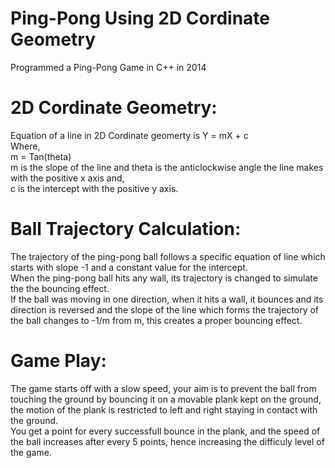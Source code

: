 # Ping-Pong Using 2D Cordinate Geometry
Programmed a Ping-Pong Game in C++ in 2014

# 2D Cordinate Geometry:
   
Equation of a line in 2D Cordinate geomerty is Y = mX + c<br>
Where,<br>
m = Tan(theta)<br>
m is the slope of the line and theta is the anticlockwise angle the line makes with the positive x axis and,<br>
c is the intercept with the positive y axis.

# Ball Trajectory Calculation:

The trajectory of the ping-pong ball follows a specific equation of line which starts with slope -1 and a constant value for the intercept.<br>
When the ping-pong ball hits any wall, its trajectory is changed to simulate the the bouncing effect.<br>
If the ball was moving in one direction, when it hits a wall, it bounces and its direction is reversed and the slope of the line which forms the trajectory of the ball changes to -1/m from m, this creates a proper bouncing effect.

# Game Play:

The game starts off with a slow speed, your aim is to prevent the ball from touching the ground by bouncing it on a movable plank kept on the ground, the motion of the plank is restricted to left and right staying in contact with the ground.<br>
You get a point for every successfull bounce in the plank, and the speed of the ball increases after every 5 points, hence increasing the difficuly level of the game.
